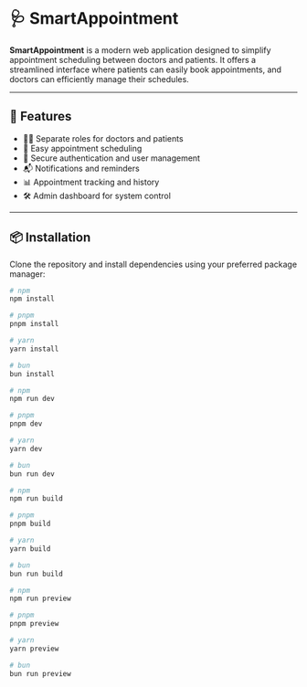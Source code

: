 # 🩺 SmartAppointment

**SmartAppointment** is a modern web application designed to simplify appointment scheduling between doctors and patients. It offers a streamlined interface where patients can easily book appointments, and doctors can efficiently manage their schedules.

---

## 🚀 Features

- 👨‍⚕️ Separate roles for doctors and patients
- 📅 Easy appointment scheduling
- 🔐 Secure authentication and user management
- 📬 Notifications and reminders
- 📊 Appointment tracking and history
- 🛠️ Admin dashboard for system control

---

## 📦 Installation

Clone the repository and install dependencies using your preferred package manager:

```bash
# npm
npm install

# pnpm
pnpm install

# yarn
yarn install

# bun
bun install

# npm
npm run dev

# pnpm
pnpm dev

# yarn
yarn dev

# bun
bun run dev

# npm
npm run build

# pnpm
pnpm build

# yarn
yarn build

# bun
bun run build

# npm
npm run preview

# pnpm
pnpm preview

# yarn
yarn preview

# bun
bun run preview
```
